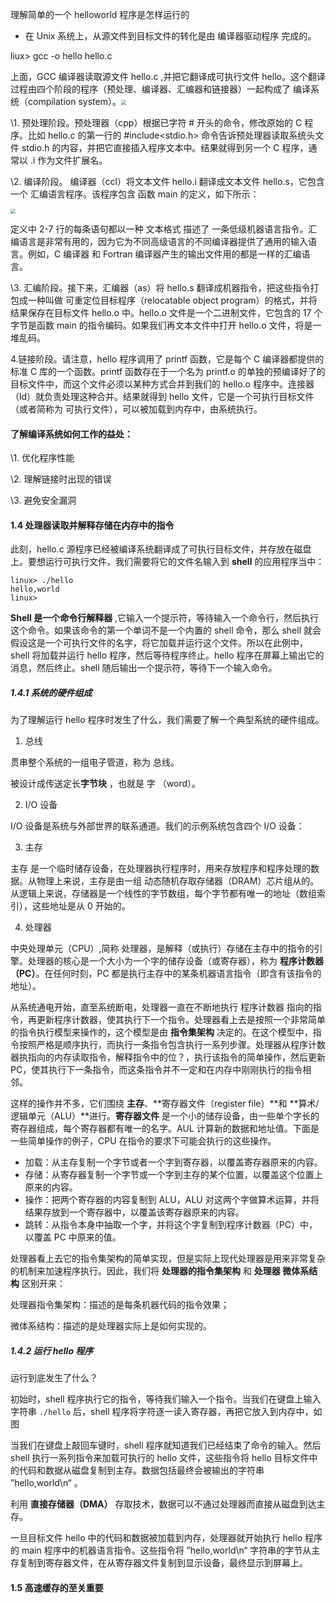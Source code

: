 理解简单的一个 helloworld 程序是怎样运行的

* 在 Unix 系统上，从源文件到目标文件的转化是由 编译器驱动程序 完成的。

liux> gcc -o hello hello.c

上面，GCC 编译器读取源文件 hello.c ,并把它翻译成可执行文件 hello。这个翻译过程由四个阶段的程序（预处理、编译器、汇编器和链接器）一起构成了 编译系统（compilation system）。<img src="https://note-austen-1256667106.cos.ap-beijing.myqcloud.com/2020-05-31-162823.png" style="zoom:50%;" />

\1. 预处理阶段。预处理器（cpp）根据已字符 # 开头的命令，修改原始的 C 程序。比如 hello.c 的第一行的 #include<stdio.h> 命令告诉预处理器读取系统头文件 stdio.h 的内容，并把它直接插入程序文本中。结果就得到另一个 C 程序，通常以 .i 作为文件扩展名。

\2. 编译阶段。 编译器（ccl）将文本文件 hello.i 翻译成文本文件 hello.s，它包含一个 汇编语言程序。该程序包含 函数 main 的定义，如下所示：

<img src="https://note-austen-1256667106.cos.ap-beijing.myqcloud.com/2020-05-31-162825.png" style="zoom:50%;" />



定义中 2-7 行的每条语句都以一种 文本格式 描述了 一条低级机器语言指令。汇编语言是非常有用的，因为它为不同高级语言的不同编译器提供了通用的输入语言。例如，C 编译器 和 Fortran 编译器产生的输出文件用的都是一样的汇编语言。

\3. 汇编阶段。接下来，汇编器（as）将 hello.s 翻译成机器指令，把这些指令打包成一种叫做 可重定位目标程序（relocatable object program）的格式，并将结果保存在目标文件 hello.o 中。hello.o 文件是一个二进制文件，它包含的 17 个字节是函数 main 的指令编码。如果我们再文本文件中打开 hello.o 文件，将是一堆乱码。

4.链接阶段。请注意，hello 程序调用了 printf 函数，它是每个 C 编译器都提供的 标准 C 库的一个函数。printf 函数存在于一个名为 printf.o 的单独的预编译好了的目标文件中，而这个文件必须以某种方式合并到我们的 hello.o 程序中。连接器（ld）就负责处理这种合并。结果就得到 hello 文件，它是一个可执行目标文件（或者简称为 可执行文件），可以被加载到内存中，由系统执行。

#### 了解编译系统如何工作的益处：

\1. 优化程序性能

\2. 理解链接时出现的错误

\3. 避免安全漏洞

#### 1.4 处理器读取并解释存储在内存中的指令

此刻，hello.c 源程序已经被编译系统翻译成了可执行目标文件，并存放在磁盘上。要想运行可执行文件，我们需要将它的文件名输入到 **shell** 的应用程序当中：

```shell
linux> ./hello
hello,world
linux>
```

**Shell 是一个命令行解释器** ,它输入一个提示符，等待输入一个命令行，然后执行这个命令。如果该命令的第一个单词不是一个内置的 shell 命令，那么 shell 就会假设这是一个可执行文件的名字，将它加载并运行这个文件。所以在此例中，shell 将加载并运行 hello 程序，然后等待程序终止。hello 程序在屏幕上输出它的消息，然后终止。shell 随后输出一个提示符，等待下一个输入命令。

##### 1.4.1 系统的硬件组成

为了理解运行 hello 程序时发生了什么，我们需要了解一个典型系统的硬件组成。

1. 总线

贯串整个系统的一组电子管道，称为 总线。

被设计成传送定长**字节块** ，也就是 字 （word）。

2. I/O 设备

I/O 设备是系统与外部世界的联系通道。我们的示例系统包含四个 I/O 设备：

3. 主存

主存 是一个临时储存设备，在处理器执行程序时，用来存放程序和程序处理的数据。从物理上来说，主存是由一组 动态随机存取存储器（DRAM）芯片组从的。从逻辑上来说，存储器是一个线性的字节数组，每个字节都有唯一的地址（数组索引），这些地址是从 0 开始的。

4. 处理器

中央处理单元（CPU）,简称 处理器，是解释（或执行）存储在主存中的指令的引擎。处理器的核心是一个大小为一个字的储存设备（或寄存器），称为 **程序计数器（PC）**。在任何时刻，PC 都是执行主存中的某条机器语言指令（即含有该指令的地址）。

从系统通电开始，直至系统断电，处理器一直在不断地执行 程序计数器 指向的指令，再更新程序计数器，使其执行下一个指令。处理器看上去是按照一个非常简单的指令执行模型来操作的，这个模型是由 **指令集架构** 决定的。在这个模型中，指令按照严格是顺序执行，而执行一条指令包含执行一系列步骤。处理器从程序计数器执指向的内存读取指令，解释指令中的位？，执行该指令的简单操作，然后更新 PC，使其执行下一条指令，而这条指令并不一定和在内存中刚刚执行的指令相邻。

这样的操作并不多，它们围绕 **主存**、**寄存器文件（register file）**和 **算术/逻辑单元（ALU）**进行。**寄存器文件** 是一个小的储存设备，由一些单个字长的寄存器组成，每个寄存器都有唯一的名字。AUL 计算新的数据和地址值。下面是一些简单操作的例子，CPU 在指令的要求下可能会执行的这些操作。

* 加载：从主存复制一个字节或者一个字到寄存器，以覆盖寄存器原来的内容。
* 存储：从寄存器复制一个字节或一个字到主存的某个位置，以覆盖这个位置上原来的内容。
* 操作：把两个寄存器的内容复制到 ALU，ALU 对这两个字做算术运算，并将结果存放到一个寄存器中，以覆盖该寄存器原来的内容。
* 跳转：从指令本身中抽取一个字，并将这个字复制到程序计数器（PC）中，以覆盖 PC 中原来的值。

处理器看上去它的指令集架构的简单实现，但是实际上现代处理器是用来非常复杂的机制来加速程序执行。因此，我们将 **处理器的指令集架构** 和 **处理器 微体系结构** 区别开来：

处理器指令集架构：描述的是每条机器代码的指令效果；

微体系结构：描述的是处理器实际上是如何实现的。

##### 1.4.2 运行 hello 程序

运行到底发生了什么？

初始时，shell 程序执行它的指令，等待我们输入一个指令。当我们在键盘上输入字符串 `./hello` 后，shell 程序将字符逐一读入寄存器，再把它放入到内存中，如图

当我们在键盘上敲回车键时，shell 程序就知道我们已经结束了命令的输入。然后 shell 执行一系列指令来加载可执行的 hello 文件，这些指令将 hello 目标文件中的代码和数据从磁盘复制到主存。数据包括最终会被输出的字符串 ”hello,world\n“ 。

利用 **直接存储器（DMA）** 存取技术，数据可以不通过处理器而直接从磁盘到达主存。

一旦目标文件 hello 中的代码和数据被加载到内存，处理器就开始执行 hello 程序的 main 程序中的机器语言指令。这些指令将 ”hello,world\n“ 字符串的字节从主存复制到寄存器文件，在从寄存器文件复制到显示设备，最终显示到屏幕上。

#### 1.5 高速缓存的至关重要







#### 



